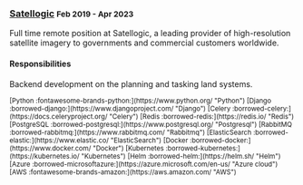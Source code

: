 ### [Satellogic](https://satellogic.com/) <small>Feb 2019 - Apr 2023</small>

Full time remote position at Satellogic, a leading provider of high-resolution satellite imagery to governments and commercial customers worldwide.

#### Responsibilities

Backend development on the planning and tasking land systems.

<small>
[Python :fontawesome-brands-python:](https://www.python.org/ "Python")
[Django :borrowed-django:](https://www.djangoproject.com/ "Django")
[Celery :borrowed-celery:](https://docs.celeryproject.org/ "Celery")
[Redis :borrowed-redis:](https://redis.io/ "Redis")
[PostgreSQL :borrowed-postgresql:](https://www.postgresql.org/ "Postgresql")
[RabbitMQ :borrowed-rabbitmq:](https://www.rabbitmq.com/ "Rabbitmq")
[ElasticSearch :borrowed-elastic:](https://www.elastic.co/ "ElasticSearch")
[Docker :borrowed-docker:](https://www.docker.com/ "Docker")
[Kubernetes :borrowed-kubernetes:](https://kubernetes.io/ "Kubernetes")
[Helm :borrowed-helm:](https://helm.sh/ "Helm")
[Azure :borrowed-microsoftazure:](https://azure.microsoft.com/en-us/ "Azure cloud")
[AWS :fontawesome-brands-amazon:](https://aws.amazon.com/ "AWS")
</small>